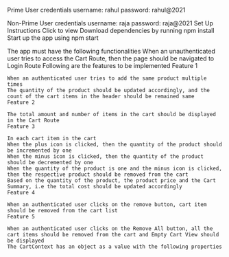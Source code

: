 Prime User credentials
   username: rahul
   password: rahul@2021
   
Non-Prime User credentials
   username: raja
   password: raja@2021
Set Up Instructions
  Click to view
  Download dependencies by running npm install
  Start up the app using npm start
  
The app must have the following functionalities
When an unauthenticated user tries to access the Cart Route, then the page should be navigated to Login Route
Following are the features to be implemented
    Feature 1
    
    When an authenticated user tries to add the same product multiple times
    The quantity of the product should be updated accordingly, and the count of the cart items in the header should be remained same
    Feature 2
    
    The total amount and number of items in the cart should be displayed in the Cart Route
    Feature 3
    
    In each cart item in the cart
    When the plus icon is clicked, then the quantity of the product should be incremented by one
    When the minus icon is clicked, then the quantity of the product should be decremented by one
    When the quantity of the product is one and the minus icon is clicked, then the respective product should be removed from the cart
    Based on the quantity of the product, the product price and the Cart Summary, i.e the total cost should be updated accordingly
    Feature 4
    
    When an authenticated user clicks on the remove button, cart item should be removed from the cart list
    Feature 5
    
    When an authenticated user clicks on the Remove All button, all the cart items should be removed from the cart and Empty Cart View should be displayed
    The CartContext has an object as a value with the following properties


